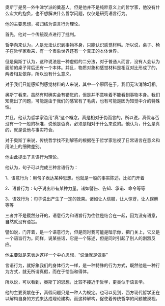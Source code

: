 <p>奥斯丁是另一外牛津学派的奠基人。但是他并不是纯粹意义上的哲学家，他没有什么宏大的抱负，也不想解决什么哲学问题，仅仅是研究语言行为。</p><p>他的主要思想，被归结为语言行为理论。</p><p>首先，他对一个传统观点进行了批判。</p><p>哲学向来认为，人是无法认识到事物本身，只能认识感觉材料。所以说，桌子、椅子在哲学家看来，有一个表象世界还有一个真正的本体世界。</p><p>但是奥斯丁认为，这种说法是一种虚假的二分法，对于普通人而言，没有人会认为面前的桌子背后还有一个本体。并且，物质对象和感觉材料是相互对比形成了的，两者相互依存，所以没有什么意义。</p><p>对于我们只能感知到感觉材料的人来说，其中一个原因在于，我们无法消除幻相。</p><p>奥斯丁看来，虽然有时确实会有错觉的，但是并不意味着不能看到事物本身。我们知觉出了问题，可能是由于我们的感官有了毛病，也有可能是因为知觉中介的特殊性。</p><p>并且，他认为哲学家滥用“真”这个概念，真是相对于伪而言的。所以说，真假与否没有一个一般的标准，说他是否真，必须是相对于什么来说的。他认为，什么是真的，就是说他与事实符合。</p><p>对于奥斯丁来说，传统哲学找不到解答的根据在于哲学家忽视了日常语言在意义和用法上的细微差别。</p><p>他由此提出了言语行为理论。</p><p>他认为，句子可以完成三种言语行为：</p><p>1、语意行为：用句子表达某种思想。也就是一般的事实陈述，比如门开着</p><p>2、语旨行为：句子说出带有某种力量。诸如警告、告知、承诺、命令等等</p><p>3、语效行为：句子说出产生了一定的效果。诸如让人信服，让人惊讶，让人误解等等</p><p>三者并不是截然分开的，语意行为和语旨行为往往是结合在一起，因为没有语意，自然就没有语旨。</p><p>譬如说，门开着，是一个语意行为，但是同时我可能是暗示你，把门关上，它又是一个语旨行为。同样，说某些话，它是一个陈述，但是同时引起了别人的剧烈反应。</p><p>他主要就是来表达这样一个中心思想，“说话就是做事”</p><p>言语行为，就好象我们的身体行为一样，是一种特殊的行为方式，既然他是一种行为方式，就无所谓真假，而在于恰当和得体。</p><p>所以说，可以看到，奥斯丁的思想，比较不接近于哲学，更类似于语言学。</p><p>他的主要贡献在于，真假问题只是一种人为规定。也可以见到，西方现代哲学正在以解构自身的方式来达成理论建构。而这种解构，促使着传统哲学的问题被漠视。</p>
